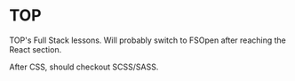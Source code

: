 # TOP

TOP's Full Stack lessons. Will probably switch to FSOpen after reaching the React section.

After CSS, should checkout SCSS/SASS.
